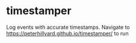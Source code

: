 # timestamper
Log events with accurate timestamps. Navigate to https://peterhillyard.github.io/timestamper/ to run
